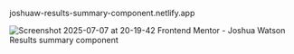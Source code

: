 joshuaw-results-summary-component.netlify.app

![Screenshot 2025-07-07 at 20-19-42 Frontend Mentor - Joshua Watson Results summary component](https://github.com/user-attachments/assets/6e66190d-9a22-4aa9-a332-28c84f9833c2)
